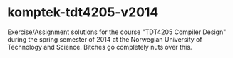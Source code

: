 komptek-tdt4205-v2014
=====================

Exercise/Assignment solutions for the course "TDT4205 Compiler Design" during the spring semester of 2014 at the Norwegian University of Technology and Science. Bitches go completely nuts over this.
